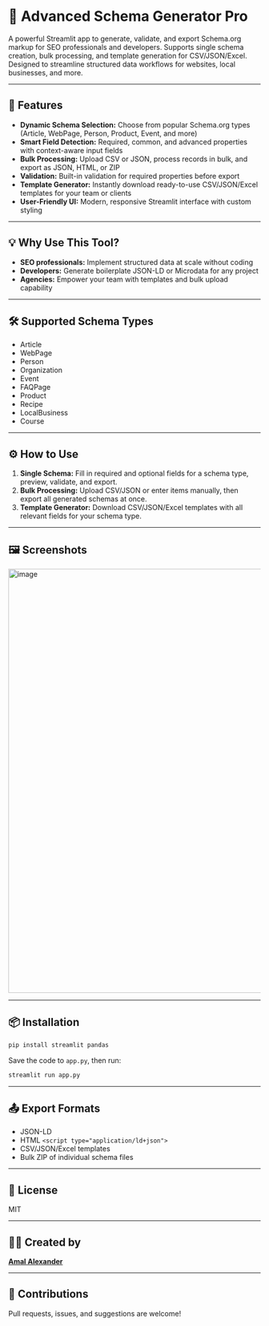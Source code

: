 # 🧠 Advanced Schema Generator Pro

A powerful Streamlit app to generate, validate, and export Schema.org markup for SEO professionals and developers. Supports single schema creation, bulk processing, and template generation for CSV/JSON/Excel. Designed to streamline structured data workflows for websites, local businesses, and more.

---

## 🚀 Features

- **Dynamic Schema Selection:** Choose from popular Schema.org types (Article, WebPage, Person, Product, Event, and more)
- **Smart Field Detection:** Required, common, and advanced properties with context-aware input fields
- **Bulk Processing:** Upload CSV or JSON, process records in bulk, and export as JSON, HTML, or ZIP
- **Validation:** Built-in validation for required properties before export
- **Template Generator:** Instantly download ready-to-use CSV/JSON/Excel templates for your team or clients
- **User-Friendly UI:** Modern, responsive Streamlit interface with custom styling

---

## 💡 Why Use This Tool?

- **SEO professionals:** Implement structured data at scale without coding
- **Developers:** Generate boilerplate JSON-LD or Microdata for any project
- **Agencies:** Empower your team with templates and bulk upload capability

---

## 🛠️ Supported Schema Types

- Article
- WebPage
- Person
- Organization
- Event
- FAQPage
- Product
- Recipe
- LocalBusiness
- Course

---

## ⚙️ How to Use

1. **Single Schema:** Fill in required and optional fields for a schema type, preview, validate, and export.
2. **Bulk Processing:** Upload CSV/JSON or enter items manually, then export all generated schemas at once.
3. **Template Generator:** Download CSV/JSON/Excel templates with all relevant fields for your schema type.

---

## 🖼️ Screenshots

<img width="1900" height="846" alt="image" src="https://github.com/user-attachments/assets/90ccacc5-baff-45b4-8fbe-3d48025017df" />


---

## 📦 Installation

```bash
pip install streamlit pandas
```

Save the code to `app.py`, then run:

```bash
streamlit run app.py
```

---

## 📤 Export Formats

- JSON-LD
- HTML `<script type="application/ld+json">`
- CSV/JSON/Excel templates
- Bulk ZIP of individual schema files

---

## 📝 License

MIT

---

## 👨‍💻 Created by

[**Amal Alexander**](https://www.linkedin.com/in/amal-alexander-305780131/)

---

## 🤝 Contributions

Pull requests, issues, and suggestions are welcome!
